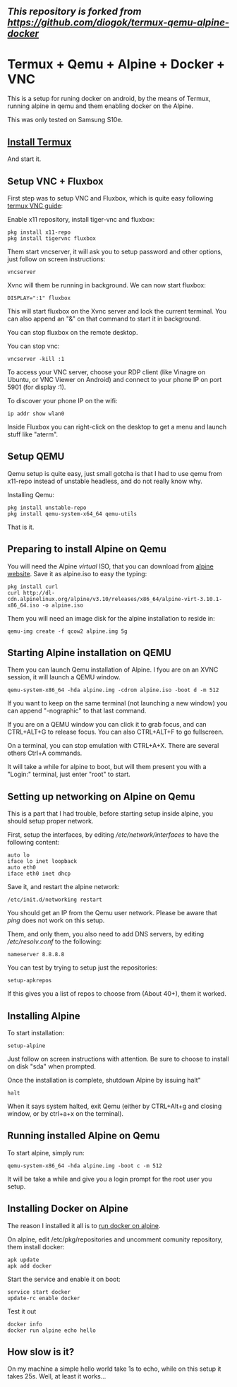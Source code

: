 ## _This repository is forked from https://github.com/diogok/termux-qemu-alpine-docker_


# Termux + Qemu + Alpine + Docker + VNC

This is a setup for runing docker on android, by the means of Termux, running alpine in qemu and them enabling docker on the Alpine.

This was only tested on Samsung S10e.

## [Install Termux](https://termux.com)

And start it.

## Setup VNC + Fluxbox

First step was to setup VNC and Fluxbox, which is quite easy following [termux VNC guide](https://wiki.termux.com/wiki/Graphic_Environment):

Enable x11 repository, install tiger-vnc and fluxbox:

```
pkg install x11-repo
pkg install tigervnc fluxbox
```

Them start vncserver, it will ask you to setup password and other options, just follow on screen instructions:

```
vncserver
```

Xvnc will them be running in background. We can now start fluxbox:

```
DISPLAY=":1" fluxbox
```

This will start fluxbox on the Xvnc server and lock the current terminal. You can also append an "&" on that command to start it in background.

You can stop fluxbox on the remote desktop.

You can stop vnc:

```
vncserver -kill :1
```

To access your VNC server, choose your RDP client (like Vinagre on Ubuntu, or VNC Viewer on Android) and connect to your phone IP on port 5901 (for display :1).

To discover your phone IP on the wifi:

```
ip addr show wlan0
```

Inside Fluxbox you can right-click on the desktop to get a menu and launch stuff like "aterm".

## Setup QEMU

Qemu setup is quite easy, just small gotcha is that I had to use qemu from x11-repo instead of unstable headless, and do not really know why.

Installing Qemu:

```
pkg install unstable-repo
pkg install qemu-system-x64_64 qemu-utils
```

That is it.

## Preparing to install Alpine on Qemu

You will need the Alpine *virtual* ISO, that you can download from [alpine website](https://alpinelinux.org). Save it as alpine.iso to easy the typing:

```
pkg install curl
curl http://dl-cdn.alpinelinux.org/alpine/v3.10/releases/x86_64/alpine-virt-3.10.1-x86_64.iso -o alpine.iso
```

Them you will need an image disk for the alpine installation to reside in:

```
qemu-img create -f qcow2 alpine.img 5g
```

## Starting Alpine installation on QEMU

Them you can launch Qemu installation of Alpine. I fyou are on an XVNC session, it will launch a QEMU window.

```
qemu-system-x86_64 -hda alpine.img -cdrom alpine.iso -boot d -m 512
```

If you want to keep on the same terminal (not launching a new window) you can append "-nographic" to that last command.

If you are on a QEMU window you can click it to grab focus, and can CTRL+ALT+G to release focus. You can also CTRL+ALT+F to go fullscreen.

On a terminal, you can stop emulation with CTRL+A+X. There are several others Ctrl+A commands.

It will take a while for alpine to boot, but will them present you with a "Login:" terminal, just enter "root" to start. 

## Setting up networking on Alpine on Qemu

This is a part that I had trouble, before starting setup inside alpine, you should setup proper network.

First, setup the interfaces, by editing */etc/network/interfaces* to have the following content:

```
auto lo
iface lo inet loopback
auto eth0
iface eth0 inet dhcp
```

Save it, and restart the alpine network:

```
/etc/init.d/networking restart
```

You should get an IP from the Qemu user network. Please be aware that _ping_ does not work on this setup.

Them, and only them, you also need to add DNS servers, by editing */etc/resolv.conf* to the following:

```
nameserver 8.8.8.8
```

You can test by trying to setup just the repositories:

```
setup-apkrepos
```

If this gives you a list of repos to choose from (About 40+), them it worked.

## Installing Alpine

To start installation:

```
setup-alpine
```

Just follow on screen instructions with attention. Be sure to choose to install on disk "sda" when prompted.

Once the installation is complete, shutdown Alpine by issuing halt"

```
halt
```

When it says system halted, exit Qemu (either by CTRL+Alt+g and closing window, or by ctrl+a+x on the terminal).


## Running installed Alpine on Qemu

To start alpine, simply run:

```
qemu-system-x86_64 -hda alpine.img -boot c -m 512
```

It will be take a while and give you a login prompt for the root user you setup.

## Installing Docker on Alpine

The reason I installed it all is to [run docker on alpine](https://wiki.alpinelinux.org/wiki/Docker).

On alpine, edit /etc/pkg/repositories and uncomment comunity repository, them install docker:

```
apk update
apk add docker
```

Start the service and enable it on boot:

```
service start docker
update-rc enable docker
```

Test it out

```
docker info
docker run alpine echo hello
```

## How slow is it?

On my machine a simple hello world take 1s to echo, while on this setup it takes 25s. Well, at least it works...

